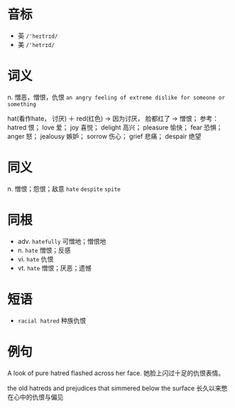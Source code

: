 # 音标

- 英 `/'heɪtrɪd/`
- 美 `/'hetrɪd/`

# 词义

n. 憎恶，憎恨，仇恨
`an angry feeling of extreme dislike for someone or something`



hat(看作hate， 讨厌) ＋ red(红色) → 因为讨厌， 脸都红了 → 憎恨； 参考： hatred 恨； love 爱； joy 喜悦； delight 高兴； pleasure 愉快； fear 恐惧； anger 怒； jealousy 嫉妒； sorrow 伤心； grief 悲痛； despair 绝望

# 同义

n. 憎恨；怨恨；敌意
`hate` `despite` `spite`

# 同根

- adv. `hatefully` 可憎地；憎恨地
- n. `hate` 憎恨；反感
- vi. `hate` 仇恨
- vt. `hate` 憎恨；厌恶；遗憾

# 短语

- `racial hatred` 种族仇恨

# 例句

A look of pure hatred flashed across her face.
她脸上闪过十足的仇恨表情。

the old hatreds and prejudices that simmered below the surface
长久以来憋在心中的仇恨与偏见


